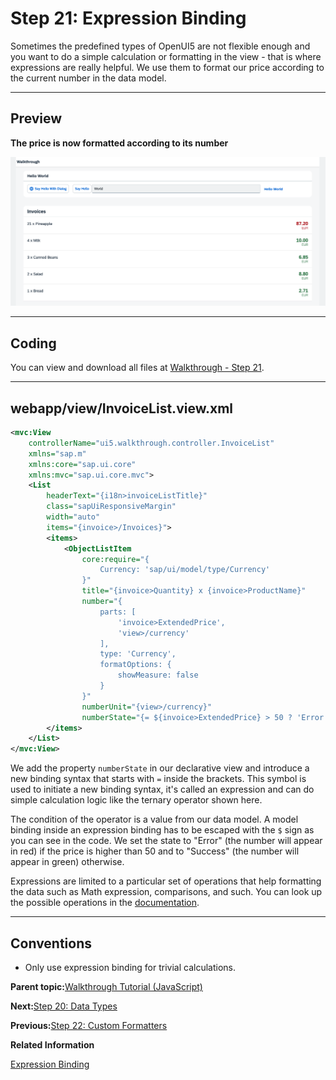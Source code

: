 <!-- loioc98d57347ba444c6945f596584d2db45 -->

# Step 21: Expression Binding

Sometimes the predefined types of OpenUI5 are not flexible enough and you want to do a simple calculation or formatting in the view - that is where expressions are really helpful. We use them to format our price according to the current number in the data model.

***

## Preview

  
  
**The price is now formatted according to its number**

![A list of invoices is displayed below the panel.](images/loio636b7008113442c8a4765bb710dd8ea9_LowRes.png "The price is now formatted according to its number")

***

<a name="loioc98d57347ba444c6945f596584d2db45__section_uzp_rmk_syb"/>

## Coding

You can view and download all files at [Walkthrough - Step 21](https://ui5.sap.com/#/entity/sap.m.tutorial.walkthrough/sample/sap.m.tutorial.walkthrough.21).

***

<a name="loioc98d57347ba444c6945f596584d2db45__section_vzp_rmk_syb"/>

## webapp/view/InvoiceList.view.xml

```xml
<mvc:View
    controllerName="ui5.walkthrough.controller.InvoiceList"
    xmlns="sap.m"
    xmlns:core="sap.ui.core"
    xmlns:mvc="sap.ui.core.mvc">
    <List
        headerText="{i18n>invoiceListTitle}"
        class="sapUiResponsiveMargin"
        width="auto"
        items="{invoice>/Invoices}">
        <items>
            <ObjectListItem
                core:require="{
                    Currency: 'sap/ui/model/type/Currency'
                }"
                title="{invoice>Quantity} x {invoice>ProductName}"
                number="{
                    parts: [
                        'invoice>ExtendedPrice',
                        'view>/currency'
                    ],
                    type: 'Currency',
                    formatOptions: {
                        showMeasure: false
                    }
                }"
                numberUnit="{view>/currency}"
                numberState="{= ${invoice>ExtendedPrice} > 50 ? 'Error' : 'Success' }"/>
        </items>
    </List>
</mvc:View>
```

We add the property `numberState` in our declarative view and introduce a new binding syntax that starts with `=` inside the brackets. This symbol is used to initiate a new binding syntax, it's called an expression and can do simple calculation logic like the ternary operator shown here.

The condition of the operator is a value from our data model. A model binding inside an expression binding has to be escaped with the `$` sign as you can see in the code. We set the state to "Error" \(the number will appear in red\) if the price is higher than 50 and to "Success" \(the number will appear in green\) otherwise.

Expressions are limited to a particular set of operations that help formatting the data such as Math expression, comparisons, and such. You can look up the possible operations in the [documentation](../04_Essentials/expression-binding-daf6852.md).

***

## Conventions

-   Only use expression binding for trivial calculations.


**Parent topic:**[Walkthrough Tutorial \(JavaScript\)](walkthrough-tutorial-javascript-3da5f4b.md "In this tutorial we will introduce you to all major development paradigms of OpenUI5.")

**Next:**[Step 20: Data Types](step-20-data-types-dfe0465.md "The list of invoices is already looking nice, but what is an invoice without a price assigned? Typically prices are stored in a technical format and with a '.' delimiter in the data model. For example, our invoice for pineapples has the calculated price 87.2 without a currency. We are going to use the OpenUI5 data types to format the price properly, with a locale-dependent decimal separator and two digits after the separator.")

**Previous:**[Step 22: Custom Formatters](step-22-custom-formatters-0f8626e.md "If we want to do a more complex logic for formatting properties of our data model, we can also write a custom formatting function. We will now add a localized status with a custom formatter, because the status in our data model is in a rather technical format.")

**Related Information**  


[Expression Binding](../04_Essentials/expression-binding-daf6852.md "Expression binding is an enhancement of the OpenUI5 binding syntax, which allows for providing expressions instead of custom formatter functions.")

